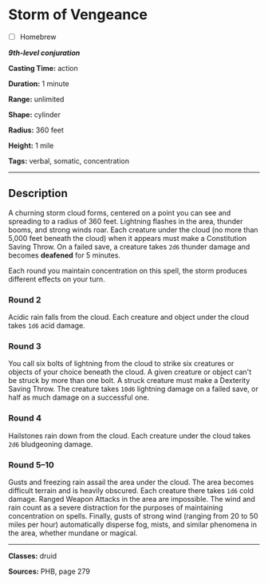 # Storm of Vengeance

- [ ] Homebrew

***9th-level conjuration***

**Casting Time:** action

**Duration:** 1 minute

**Range:** unlimited

**Shape:** cylinder

**Radius:** 360 feet

**Height:** 1 mile

**Tags:** verbal, somatic, concentration

---

## Description
A churning storm cloud forms, centered on a point you can see and spreading to a radius of 360 feet.
Lightning flashes in the area, thunder booms, and strong winds roar.
Each creature under the cloud (no more than 5,000 feet beneath the cloud) when it appears must make a Constitution Saving Throw.
On a failed save, a creature takes `2d6` thunder damage and becomes **deafened** for 5 minutes.

Each round you maintain concentration on this spell, the storm produces different effects on your turn.

### Round 2
Acidic rain falls from the cloud.
Each creature and object under the cloud takes `1d6` acid damage.

### Round 3
You call six bolts of lightning from the cloud to strike six creatures or objects of your choice beneath the cloud.
A given creature or object can't be struck by more than one bolt.
A struck creature must make a Dexterity Saving Throw.
The creature takes `10d6` lightning damage on a failed save, or half as much damage on a successful one.

### Round 4
Hailstones rain down from the cloud.
Each creature under the cloud takes `2d6` bludgeoning damage.

### Round 5&ndash;10
Gusts and freezing rain assail the area under the cloud.
The area becomes difficult terrain and is heavily obscured.
Each creature there takes `1d6` cold damage.
Ranged Weapon Attacks in the area are impossible.
The wind and rain count as a severe distraction for the purposes of maintaining concentration on spells.
Finally, gusts of strong wind (ranging from 20 to 50 miles per hour) automatically disperse fog, mists, and similar phenomena in the area, whether mundane or magical.

---

**Classes:** druid

**Sources:** PHB, page 279
